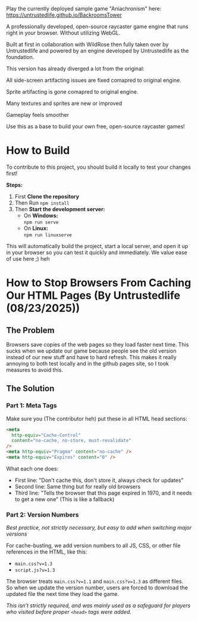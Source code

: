 Play the currently deployed sample game "Aniachronism" here:
https://untrustedlife.github.io/BackroomsTower

A professionally developed, open-source raycaster game engine that runs right in your browser. Without utilizing WebGL.

Built at first in collaboration with WildRose then fully taken over by Untrustedlife and powered by an engine developed by Untrustedlife as the foundation.

This version has already diverged a lot from the original:

All side-screen artifacting issues are fixed comapred to original engine.

Sprite artifacting is gone comapred to original engine.

Many textures and sprites are new or improved

Gameplay feels smoother

Use this as a base to build your own free, open-source raycaster games!

# How to Build

To contribute to this project, you should build it locally to test your changes first!

**Steps:**

1. First **Clone the repository**
2. Then Run `npm install`
3. Then **Start the development server:**
   - On **Windows:**  
     `npm run serve`
   - On **Linux:**  
     `npm run linuxserve`

This will automatically build the project, start a local server, and open it up in your browser so you can test it quickly and immediately.
We value ease of use here ;) heh

# How to Stop Browsers From Caching Our HTML Pages (By Untrustedlife (08/23/2025))

## The Problem

Browsers save copies of the web pages so they load faster next time. This sucks when we update our game because people see the old version instead of our new stuff and have to hard refresh.
This makes it really annoying to both test locally and in the github pages site, so I took measures to avoid this.

## The Solution

### Part 1: Meta Tags

Make sure you (The contributor heh) put these in all HTML head sections:

```html
<meta
  http-equiv="Cache-Control"
  content="no-cache, no-store, must-revalidate"
/>
<meta http-equiv="Pragma" content="no-cache" />
<meta http-equiv="Expires" content="0" />
```

What each one does:

- First line: "Don't cache this, don't store it, always check for updates"
- Second line: Same thing but for really old browsers
- Third line: "Tells the browser that this page expired in 1970, and it needs to get a new one" (This is like a fallback)

### Part 2: Version Numbers

_Best practice, not strictly necessary, but easy to add when switching major versions_

For cache-busting, we add version numbers to all JS, CSS, or other file references in the HTML, like this:

- `main.css?v=1.3`
- `script.js?v=1.3`

The browser treats `main.css?v=1.1` and `main.css?v=1.3` as different files.  
So when we update the version number, users are forced to download the updated file the next time they load the game.

_This isn’t strictly required, and was mainly used as a safeguard for players who visited before proper `<head>` tags were added._
